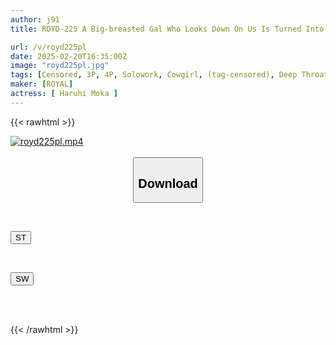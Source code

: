 ```yaml
---
author: j91
title: ROYD-225 A Big-breasted Gal Who Looks Down On Us Is Turned Into A Human Toilet With A Deep Throat Deep Throat And A Hard Uterine Piston Skewered Climax FUCK Haruhi Moka

url: /v/royd225pl
date: 2025-02-20T16:35:00Z
image: "royd225pl.jpg"
tags: [Censored, 3P, 4P, Solowork, Cowgirl, (tag-censored), Deep Throating, Back	]
maker: [ROYAL]
actress: [ Haruhi Moka ]
---
```



{{< rawhtml >}}

<div class="video" data-videoid="3rPg3Z6r8lF2Pl">
    <a href="javascript:;">
        <img src="/v/royd225pl/royd225pl.jpg" width="WIDTH" height="HEIGHT" alt="royd225pl.mp4" loading="lazy">
    </a>
</div>

<script type="text/javascript" src="https://j91.asia/asset/on-demand-st.js"></script>

<br>
  <link rel="stylesheet" href="https://j91.asia/asset/bs5.css">
  
  <center>
  <button class="btn btn-primary" type="button" data-bs-toggle="collapse" data-bs-target=".multi-collapse" aria-expanded="false" aria-controls="multiCollapseExample1 multiCollapseExample2"><h2>Download</h2></button></center>
</p>
<div class="row">
  <div class="col">
    <div class="collapse multi-collapse" id="multiCollapseExample1">
      <div class="card card-body">
	      	      <br>
<div class="buttons">  
<p><a href="/v/royd225pl/st.html" target="_blank"><button class="btn-hover color-3"><i class="fa fa-download"></i> ST</button></a></p></div>
    </div>
  </div>
</div>
  <div class="col">
    <div class="collapse multi-collapse" id="multiCollapseExample2">
      <div class="card card-body">
	      <br>
<div class="buttons">
<p><a href="/v/royd225pl/sw.html" target="_blank"><button class="btn-hover color-2"><i class="fa fa-download"></i> SW</button></a></p></div>
<br><br>
      </div>
    </div>
  </div>
</div>

{{< /rawhtml >}}